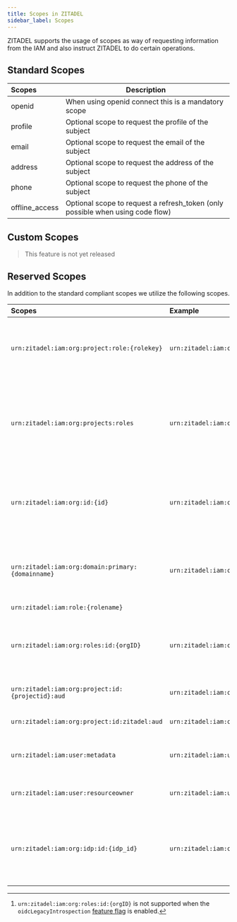 ```yaml
---
title: Scopes in ZITADEL
sidebar_label: Scopes
---
```


ZITADEL supports the usage of scopes as way of requesting information from the IAM and also instruct ZITADEL to do certain operations.

## Standard Scopes

| Scopes         | Description                                                                    |
|:---------------|--------------------------------------------------------------------------------|
| openid         | When using openid connect this is a mandatory scope                            |
| profile        | Optional scope to request the profile of the subject                           |
| email          | Optional scope to request the email of the subject                             |
| address        | Optional scope to request the address of the subject                           |
| phone          | Optional scope to request the phone of the subject                             |
| offline_access | Optional scope to request a refresh_token (only possible when using code flow) |

## Custom Scopes

> This feature is not yet released

## Reserved Scopes

In addition to the standard compliant scopes we utilize the following scopes.

| Scopes                                            | Example                                                | Description                                                                                                                                                                                                                                                                  |
| :------------------------------------------------ | :----------------------------------------------------- | ---------------------------------------------------------------------------------------------------------------------------------------------------------------------------------------------------------------------------------------------------------------------------- |
| `urn:zitadel:iam:org:project:role:{rolekey}`      | `urn:zitadel:iam:org:project:role:user`                | By using this scope a client can request the claim `urn:zitadel:iam:org:project:roles` to be asserted when possible. As an alternative approach you can enable all roles to be asserted from the [project](/guides/manage/console/roles#authorizations) a client belongs to. |
| `urn:zitadel:iam:org:projects:roles`              | `urn:zitadel:iam:org:projects:roles`                   | By using this scope a client can request the claim `urn:zitadel:iam:org:project:{projectid}:roles` to be asserted for each requested project. All projects of the token audience, requested by the `urn:zitadel:iam:org:project:id:{projectid}:aud` scopes will be used.     |
| `urn:zitadel:iam:org:id:{id}`                     | `urn:zitadel:iam:org:id:178204173316174381`            | When requesting this scope **ZITADEL** will enforce that the user is a member of the selected organization. If the organization does not exist a failure is displayed. It will assert the `urn:zitadel:iam:user:resourceowner` claims.                                       |
| `urn:zitadel:iam:org:domain:primary:{domainname}` | `urn:zitadel:iam:org:domain:primary:acme.ch`           | When requesting this scope **ZITADEL** will enforce that the user is a member of the selected organization and the username is suffixed by the provided domain. If the organization does not exist a failure is displayed                                                    |
| `urn:zitadel:iam:role:{rolename}`                 |                                                        |                                                                                                                                                                                                                                                                              |
| `urn:zitadel:iam:org:roles:id:{orgID}`            | `urn:zitadel:iam:org:roles:id:178204173316174381`      | This scope can be used one or more times to limit the granted organization IDs in the returned roles. Unknown organization IDs are ignored. When this scope is not used, all granted organizations are returned inside the roles.[^1]                                        |
| `urn:zitadel:iam:org:project:id:{projectid}:aud`  | `urn:zitadel:iam:org:project:id:69234237810729019:aud` | By adding this scope, the requested projectid will be added to the audience of the access token                                                                                                                                                                              |
| `urn:zitadel:iam:org:project:id:zitadel:aud`      | `urn:zitadel:iam:org:project:id:zitadel:aud`           | By adding this scope, the ZITADEL project ID will be added to the audience of the access token                                                                                                                                                                               |
| `urn:zitadel:iam:user:metadata`                   | `urn:zitadel:iam:user:metadata`                        | By adding this scope, the metadata of the user will be included in the token. The values are base64 encoded.                                                                                                                                                                 |
| `urn:zitadel:iam:user:resourceowner`              | `urn:zitadel:iam:user:resourceowner`                   | By adding this scope, the resourceowner (id, name, primary_domain) of the user will be included in the token.                                                                                                                                                                |
| `urn:zitadel:iam:org:idp:id:{idp_id}`             | `urn:zitadel:iam:org:idp:id:76625965177954913`         | By adding this scope the user will directly be redirected to the identity provider to authenticate. Make sure you also send the primary domain scope if a custom login policy is configured. Otherwise the system will not be able to identify the identity provider.        |

[^1]: `urn:zitadel:iam:org:roles:id:{orgID}` is not supported when the `oidcLegacyIntrospection` [feature flag](/docs/reference#tag/features/PUT/v2/features/instance) is enabled.
